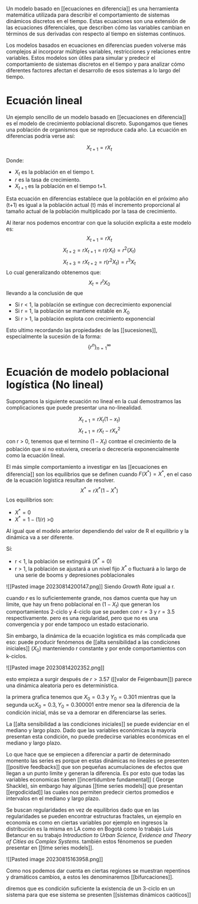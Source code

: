 Un modelo basado en [[ecuaciones en diferencia]] es una herramienta matemática utilizada para describir el comportamiento de sistemas dinámicos discretos en el tiempo. Estas ecuaciones son una extensión de las ecuaciones diferenciales, que describen cómo las variables cambian en términos de sus derivadas con respecto al tiempo en sistemas continuos.

Los modelos basados en ecuaciones en diferencias pueden volverse más complejos al incorporar múltiples variables, restricciones y relaciones entre variables. Estos modelos son útiles para simular y predecir el comportamiento de sistemas discretos en el tiempo y para analizar cómo diferentes factores afectan el desarrollo de esos sistemas a lo largo del tiempo.
# Ecuación lineal

Un ejemplo sencillo de un modelo basado en [[ecuaciones en diferencia]] es el modelo de crecimiento poblacional discreto. Supongamos que tienes una población de organismos que se reproduce cada año. La ecuación en diferencias podría verse así:

$$X_{t+1} = r  X_{t}$$

Donde:
- $X_{t}$ es la población en el tiempo t.
- $r$ es la tasa de crecimiento.
- $X_{t+1}$ es la población en el tiempo t+1.

Esta ecuación en diferencias establece que la población en el próximo año (t+1) es igual a la población actual (t) más el incremento proporcional al tamaño actual de la población multiplicado por la tasa de crecimiento.

Al iterar nos podemos encontrar con que la solución explicita a este modelo es:
$$X_{t+1} = rX_t$$
$$X_{t+2} = rX_{t+1} = r(rX_t) = r^2(X_t)$$
$$X_{t+3} = rX_{t+2} = r(r^2X_t) = r^3{X_t}$$
Lo cual generalizando obtenemos que:
$$X_t = r^{t}X_0$$
llevando a la conclusión de que

- Si r < 1, la población se extingue con decrecimiento exponencial
- Si r = 1, la población se mantiene estable en $X_0$
- Si r > 1, la población explota con crecimiento exponencial

Esto ultimo recordando las propiedades de las [[sucesiones]], especialmente la sucesión de la forma: $$\{r^n\}_{n=1}^{\infty}$$
# Ecuación de modelo poblacional logística (No lineal)

Supongamos la siguiente ecuación no lineal en la cual demostramos las complicaciones que puede presentar una no-linealidad.

$$X_{t+1} = rX_t(1 - x_t)$$
$$X_{t+1} = rX_t - rX_{x}^{2}$$
con r > 0, tenemos que el termino $(1 - X_t)$ contrae el crecimiento de la población que si no estuviera, crecería o decrecería exponencialmente como la ecuación lineal.

El más simple comportamiento a investigar en las [[ecuaciones en diferencia]] son los equilibrios que se definen cuando $F(X^*) = X^*$, en el caso de la ecuación logística resultan de resolver.
$$X^* = rX^*(1-X^*)$$
Los equilibrios son:
- $X^* = 0$
- $X^* = 1 - (1/r)$ >0

Al igual que el modelo anterior dependiendo del valor de R el equilibrio y la dinámica va a ser diferente.

Sí:
- r < 1, la población se extinguirá ($X^* = 0$)
- r > 1, la población se ajustará a un nivel fijo $X^*$ o fluctuará a lo largo de una serie de booms y depresiones poblacionales

![[Pasted image 20230814200147.png]]
Siendo *Growth Rate* igual a r.

cuando $r$ es lo suficientemente grande, nos damos cuenta que hay un limite, que hay un freno poblacional en $(1-X_t)$ que generan los comportamientos 2-ciclo y 4-ciclo que se pueden con $r = 3$ y $r = 3.5$ respectivamente. pero es una regularidad, pero que no es una convergencia y por ende tampoco un estado estacionario. 

Sin embargo, la dinámica de la ecuación logística es más complicada que eso: puede producir fenómenos de [[alta sensibilidad a las condiciones iniciales]] ($X_0$) manteniendo r constante y por ende comportamientos con k-ciclos.

![[Pasted image 20230814202352.png]]

esto empieza a surgir después de $r > 3.57$ ([[valor de Feigenbaum]]) parece una dinámica aleatoria pero es determinística.

la primera grafica tenemos que $X_0 = 0.3$ y $Y_0 = 0.301$ mientras que la segunda uc$X_0 = 0.3, Y_0 = 0.300001$ entre menor sea la diferencia de la condición inicial, más se va a demorar en diferenciarse las series.

La [[alta sensibilidad a las condiciones iniciales]] se puede evidenciar en el mediano y largo plazo. Dado que las variables económicas la mayoría presentan esta condición, no puede predecirse variables económicas en el mediano y largo plazo.

Lo que hace que se empiecen a diferenciar a partir de determinado momento las series es porque en estas dinámicas no lineales se presenten [[positive feedbacks]] que son pequeñas acumulaciones de efectos que llegan a un punto limite y generan la diferencia. Es por esto que todas las variables economicas tienen [[incertidumbre fundamental]] ( George Shackle), sin embargo hay algunas [[time series models]] que presentan [[ergodicidad]] las cuales nos permiten predecir ciertos promedios e intervalos en el mediano y largo plazo.

Se buscan regularidades en vez de equilibrios dado que en las regularidades se pueden encontrar estructuras fractales, un ejemplo en economía es como en ciertas variables por ejemplo en ingresos la distribución es la misma en LA como en Bogotá como lo trabajo Luis Betancur en su trabajo *Introduction to Urban Science, Evidence and Theory of Cities as Complex Systems*. también estos fénomenos se pueden presentar en [[time series models]].


![[Pasted image 20230815163958.png]]

Como nos podemos dar cuenta en ciertas regiones se muestran repentinos y dramáticos cambios, a estos les denominaremos [[bifurcaciones]].

diremos que es condición suficiente la existencia de un 3-ciclo en un sistema para que ese sistema se presenten [[sistemas dinámicos caóticos]]






